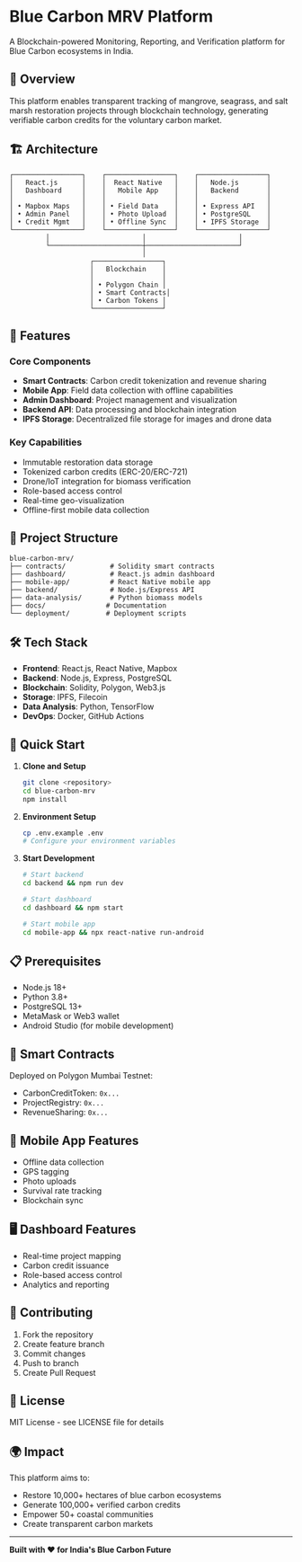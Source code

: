 # Blue Carbon MRV Platform

A Blockchain-powered Monitoring, Reporting, and Verification platform for Blue Carbon ecosystems in India.

## 🌊 Overview

This platform enables transparent tracking of mangrove, seagrass, and salt marsh restoration projects through blockchain technology, generating verifiable carbon credits for the voluntary carbon market.

## 🏗️ Architecture

```
┌─────────────────┐    ┌─────────────────┐    ┌─────────────────┐
│   React.js      │    │  React Native   │    │   Node.js       │
│   Dashboard     │    │   Mobile App    │    │   Backend       │
│                 │    │                 │    │                 │
│ • Mapbox Maps   │    │ • Field Data    │    │ • Express API   │
│ • Admin Panel   │    │ • Photo Upload  │    │ • PostgreSQL    │
│ • Credit Mgmt   │    │ • Offline Sync  │    │ • IPFS Storage  │
└─────────────────┘    └─────────────────┘    └─────────────────┘
         │                       │                       │
         └───────────────────────┼───────────────────────┘
                                 │
                    ┌─────────────────┐
                    │   Blockchain    │
                    │                 │
                    │ • Polygon Chain │
                    │ • Smart Contracts│
                    │ • Carbon Tokens │
                    └─────────────────┘
```

## 🚀 Features

### Core Components
- **Smart Contracts**: Carbon credit tokenization and revenue sharing
- **Mobile App**: Field data collection with offline capabilities
- **Admin Dashboard**: Project management and visualization
- **Backend API**: Data processing and blockchain integration
- **IPFS Storage**: Decentralized file storage for images and drone data

### Key Capabilities
- Immutable restoration data storage
- Tokenized carbon credits (ERC-20/ERC-721)
- Drone/IoT integration for biomass verification
- Role-based access control
- Real-time geo-visualization
- Offline-first mobile data collection

## 📁 Project Structure

```
blue-carbon-mrv/
├── contracts/           # Solidity smart contracts
├── dashboard/           # React.js admin dashboard
├── mobile-app/          # React Native mobile app
├── backend/             # Node.js/Express API
├── data-analysis/       # Python biomass models
├── docs/               # Documentation
└── deployment/         # Deployment scripts
```

## 🛠️ Tech Stack

- **Frontend**: React.js, React Native, Mapbox
- **Backend**: Node.js, Express, PostgreSQL
- **Blockchain**: Solidity, Polygon, Web3.js
- **Storage**: IPFS, Filecoin
- **Data Analysis**: Python, TensorFlow
- **DevOps**: Docker, GitHub Actions

## 🚀 Quick Start

1. **Clone and Setup**
   ```bash
   git clone <repository>
   cd blue-carbon-mrv
   npm install
   ```

2. **Environment Setup**
   ```bash
   cp .env.example .env
   # Configure your environment variables
   ```

3. **Start Development**
   ```bash
   # Start backend
   cd backend && npm run dev
   
   # Start dashboard
   cd dashboard && npm start
   
   # Start mobile app
   cd mobile-app && npx react-native run-android
   ```

## 📋 Prerequisites

- Node.js 18+
- Python 3.8+
- PostgreSQL 13+
- MetaMask or Web3 wallet
- Android Studio (for mobile development)

## 🔗 Smart Contracts

Deployed on Polygon Mumbai Testnet:
- CarbonCreditToken: `0x...`
- ProjectRegistry: `0x...`
- RevenueSharing: `0x...`

## 📱 Mobile App Features

- Offline data collection
- GPS tagging
- Photo uploads
- Survival rate tracking
- Blockchain sync

## 🖥️ Dashboard Features

- Real-time project mapping
- Carbon credit issuance
- Role-based access control
- Analytics and reporting

## 🤝 Contributing

1. Fork the repository
2. Create feature branch
3. Commit changes
4. Push to branch
5. Create Pull Request

## 📄 License

MIT License - see LICENSE file for details

## 🌍 Impact

This platform aims to:
- Restore 10,000+ hectares of blue carbon ecosystems
- Generate 100,000+ verified carbon credits
- Empower 50+ coastal communities
- Create transparent carbon markets

---

**Built with ❤️ for India's Blue Carbon Future**
